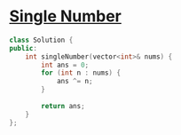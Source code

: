 # [Single Number](https://leetcode.com/problems/single-number/)

```c++
class Solution {
public:
    int singleNumber(vector<int>& nums) {
        int ans = 0;
        for (int n : nums) {
            ans ^= n;
        }
        
        return ans;
    }
};
```